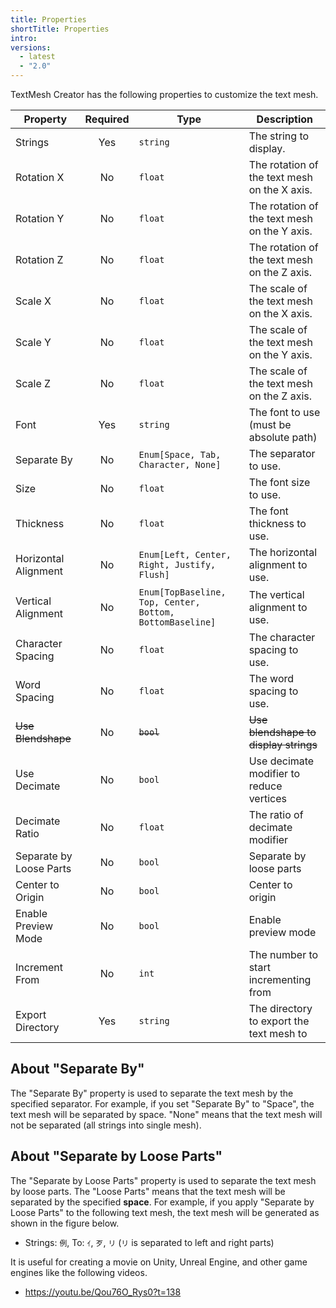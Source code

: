 ```yaml
---
title: Properties
shortTitle: Properties
intro:
versions:
  - latest
  - "2.0"
---
```


TextMesh Creator has the following properties to customize the text mesh.

| Property                | Required | Type                                                     | Description                                  |
| ----------------------- | :------: | -------------------------------------------------------- | -------------------------------------------- |
| Strings                 |   Yes    | `string`                                                 | The string to display.                       |
| Rotation X              |    No    | `float`                                                  | The rotation of the text mesh on the X axis. |
| Rotation Y              |    No    | `float`                                                  | The rotation of the text mesh on the Y axis. |
| Rotation Z              |    No    | `float`                                                  | The rotation of the text mesh on the Z axis. |
| Scale X                 |    No    | `float`                                                  | The scale of the text mesh on the X axis.    |
| Scale Y                 |    No    | `float`                                                  | The scale of the text mesh on the Y axis.    |
| Scale Z                 |    No    | `float`                                                  | The scale of the text mesh on the Z axis.    |
| Font                    |   Yes    | `string`                                                 | The font to use (must be absolute path)      |
| Separate By             |    No    | `Enum[Space, Tab, Character, None]`                      | The separator to use.                        |
| Size                    |    No    | `float`                                                  | The font size to use.                        |
| Thickness               |    No    | `float`                                                  | The font thickness to use.                   |
| Horizontal Alignment    |    No    | `Enum[Left, Center, Right, Justify, Flush]`              | The horizontal alignment to use.             |
| Vertical Alignment      |    No    | `Enum[TopBaseline, Top, Center, Bottom, BottomBaseline]` | The vertical alignment to use.               |
| Character Spacing       |    No    | `float`                                                  | The character spacing to use.                |
| Word Spacing            |    No    | `float`                                                  | The word spacing to use.                     |
| ~~Use Blendshape~~      |    No    | ~~`bool`~~                                               | ~~Use blendshape to display strings~~        |
| Use Decimate            |    No    | `bool`                                                   | Use decimate modifier to reduce vertices     |
| Decimate Ratio          |    No    | `float`                                                  | The ratio of decimate modifier               |
| Separate by Loose Parts |    No    | `bool`                                                   | Separate by loose parts                      |
| Center to Origin        |    No    | `bool`                                                   | Center to origin                             |
| Enable Preview Mode     |    No    | `bool`                                                   | Enable preview mode                          |
| Increment From          |    No    | `int`                                                    | The number to start incrementing from        |
| Export Directory        |   Yes    | `string`                                                 | The directory to export the text mesh to     |

## About "Separate By"

The "Separate By" property is used to separate the text mesh by the specified separator.
For example, if you set "Separate By" to "Space", the text mesh will be separated by space.
"None" means that the text mesh will not be separated (all strings into single mesh).

## About "Separate by Loose Parts"

The "Separate by Loose Parts" property is used to separate the text mesh by loose parts.
The "Loose Parts" means that the text mesh will be separated by the specified **space**.
For example, if you apply "Separate by Loose Parts" to the following text mesh, the text mesh will be generated as shown in the figure below.

- Strings: `例`, To: `ｲ`, `歹`, `リ` (`リ` is separated to left and right parts)

It is useful for creating a movie on Unity, Unreal Engine, and other game engines like the following videos.

- https://youtu.be/Qou76O_Rys0?t=138
